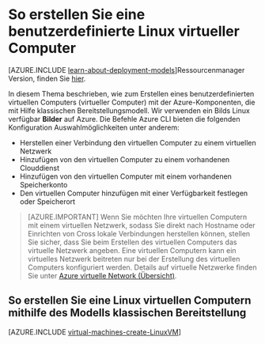 <properties
    pageTitle="Erstellen eines Linux virtuellen Computers | Microsoft Azure"
    description="Informationen Sie zum Erstellen eines benutzerdefinierten virtuellen Computers mit dem klassischen Bereitstellungsmodell des Betriebssystems Linux."
    services="virtual-machines-linux"
    documentationCenter=""
    authors="iainfoulds"
    manager="timlt"
    editor="tysonn"
    tags="azure-service-management"/>

<tags
    ms.service="virtual-machines-linux"
    ms.workload="infrastructure-services"
    ms.tgt_pltfrm="vm-linux"
    ms.devlang="na"
    ms.topic="article"
    ms.date="08/23/2016"
    ms.author="iainfou"/>

# <a name="how-to-create-a-custom-linux-vm"></a>So erstellen Sie eine benutzerdefinierte Linux virtueller Computer

[AZURE.INCLUDE [learn-about-deployment-models](../../includes/learn-about-deployment-models-classic-include.md)]Ressourcenmanager Version, finden Sie [hier](virtual-machines-linux-create-cli-complete.md).

In diesem Thema beschrieben, wie zum Erstellen eines benutzerdefinierten virtuellen Computers (virtueller Computer) mit der Azure-Komponenten, die mit Hilfe klassischen Bereitstellungsmodell. Wir verwenden ein Bilds Linux verfügbar **Bilder** auf Azure. Die Befehle Azure CLI bieten die folgenden Konfiguration Auswahlmöglichkeiten unter anderem:

- Herstellen einer Verbindung den virtuellen Computer zu einem virtuellen Netzwerk
- Hinzufügen von den virtuellen Computer zu einem vorhandenen Clouddienst
- Hinzufügen von den virtuellen Computer mit einem vorhandenen Speicherkonto
- Den virtuellen Computer hinzufügen mit einer Verfügbarkeit festlegen oder Speicherort

> [AZURE.IMPORTANT] Wenn Sie möchten Ihre virtuellen Computern mit einem virtuellen Netzwerk, sodass Sie direkt nach Hostname oder Einrichten von Cross lokale Verbindungen herstellen können, stellen Sie sicher, dass Sie beim Erstellen des virtuellen Computers das virtuelle Netzwerk angeben. Eine virtuellen Computern kann ein virtuelles Netzwerk beitreten nur bei der Erstellung des virtuellen Computers konfiguriert werden. Details auf virtuelle Netzwerke finden Sie unter [Azure virtuelle Network (Übersicht)](http://go.microsoft.com/fwlink/p/?LinkID=294063).


## <a name="how-to-create-a-linux-virtual-machine-using-the-classic-deployment-model"></a>So erstellen Sie eine Linux virtuellen Computern mithilfe des Modells klassischen Bereitstellung

[AZURE.INCLUDE [virtual-machines-create-LinuxVM](../../includes/virtual-machines-create-linuxvm.md)]
